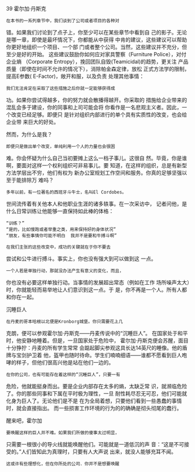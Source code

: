 39 霍尔加·丹斯克

    在本书的一系列章节中，我们谈到了公司或者项目的各种对
错。如果我们讨论到了点子上，你至少可以在某些章节中看到自
己的影子。无论是哪一章，即使是最坏情况下，你都能从中获得
中肯的建议，这些建议可以帮助你更好地组织一个项目、一个部
门或者整个公司。当然，这些建议并不充分，但至少是好的开始。
这些建议鼓励你如何应对家具警察（Furniture Police），对付企业熵
（Corporate Entropy），挽回团队自毁(Teamicidal)的趋势，更关注
产品质量（即使在时间不允许的情况下），消除帕金森定律，放松
正式方法学的限制，提高E参数( E-Factor)，敞开和服，以及负责
处理其他事情：

    我们无法肯定在采取了这些措施之后你就一定能够获得成
功。如果你尝试得越多，你的努力就会散播得越开。你采取的
措施给企业带来的混乱会多于建设，你的同事和上司可能会将
你看作是一名悲观主义者。因此，一个改变已经足够。即便只
是针对组织内部进行的单个具有实质性的改变，也会给企业带
来巨大的好处。

然而，为什么是我？

    即便只是做出单个改变，单纯利用一个人的力量也会很困
难。你会怀疑为什么自己当初要摊上这么一档子事儿。这很自
然。毕竟，你是谁啊，要面对这样一个权利组织可非易事儿。要
知道，在这样的组织，总是有新型方法学层出不穷，他们有权为
新办公室规划工作空间和服务。你真的足够坚强以至于能排除万
难吗？

    多年以前，有一位著名的西班牙斗牛士，名叫El Cordobes。
世间流传着有关他本人和他职业生涯的诸多轶事。在一次采访中，
记者问他，是什么日常训练让他能够一直保持如此棒的体格：

    “训练？”
    “是的，比如慢跑或者举重之类，用来保持好的身体状况”
    “朋友，有些事情你可能不明白  我并不是要和牛搏斗啊”

    在我们主张的这些改变中，成功的关键就在于你不要去
尝试和公牛进行搏斗。事实上，你也没有强大到可以做到这
一点。

    一个人若是单独行动，那就没办法产生有意义的变化，而且，
你也没有必要这样单独行动。当事情的发展超出常态（例如在工作
场所噪声太大）时，你就能轻而易举地让人们意识到这一点。于
是，你不再是一个人。所有人都和你在一起。

沉睡巨人

    在丹麦的哥本哈根以北便是Kronborg城堡。你只需要花上几
克朗，便可以参观霍尔加·丹斯克——丹麦传说中的“沉睡巨人”。
在国家处于和平时，他安静地睡着。但是，一旦国家处于危险中，
霍尔加·丹斯克便会苏醒，面目十分狰狞：丹麦的所有学生常常
会踮起脚尖参观这具长达14英尺的睡像。他的盾牌与宝剑护卫着
他，盔甲也随时待命。学生们喃喃细语——谁都不愿看到巨人咆
哮的样子，但他们很高兴他是站在他们一边的。

    在你的公司，也有可能存在着这样的“沉睡巨人”，只要一有
危险，他就能挺身而出。要是企业内部存在太多的熵，太缺乏常
识，就濒临危险了。你的那些同事和下属在平时极为理性，一旦
耐性耗尽忍无可忍，他们可能就化身为巨人了。无论他们是不是
在为全局着想，只要他们看到一些愚蠢的事情时，就会直接指出。
而一些损害工作环境的行为的的确确是彻头彻尾的蠢行。

醒来吧，霍尔加

    要唤醒这样的巨人并不难。如果我们所做的傻事太过明显，
只需要一根很小的导火线就能唤醒他们。可能就是一道低沉的声
音：“这是不可接受的。”人们皆知此为真理时，只要有人大声说
出来，就没人能够充耳不闻。

    这或许有些理想化，但在你所处的公司．你并不是想要唤醒